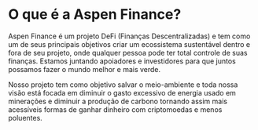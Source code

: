 # O que é a Aspen Finance?

Aspen Finance é um projeto DeFi \(Finanças Descentralizadas\) e tem como um de seus principais objetivos criar um ecossistema sustentável dentro e fora de seu projeto, onde qualquer pessoa pode ter total controle de suas finanças. Estamos juntando apoiadores e investidores para que juntos possamos fazer o mundo melhor e mais verde. 

Nosso projeto tem como objetivo salvar o meio-ambiente e toda nossa visão está focada em diminuir o gasto excessivo de energia usado em minerações e diminuir a produção de carbono tornando assim mais acessíveis formas de ganhar dinheiro com criptomoedas e menos poluentes. 

